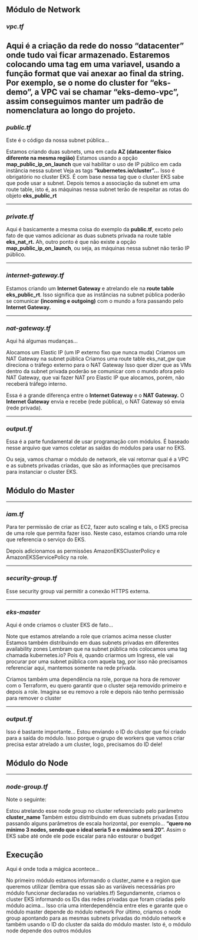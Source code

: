 ## Módulo de Network

### *vpc.tf* ####
Aqui é a criação da rede do nosso “datacenter” onde tudo vai ficar armazenado. 
Estaremos colocando uma tag em uma variavel, usando a função format que vai anexar ao final da string. 
    Por exemplo, se o nome do cluster for **“eks-demo”**, a VPC vai se chamar **“eks-demo-vpc”**, assim conseguimos manter um padrão de nomenclatura ao longo do projeto.
---
### *public.tf*
Este é o código da nossa subnet pública…

Estamos criando duas subnets, uma em cada **AZ (datacenter físico diferente na mesma região)**
Estamos usando a opção **map_public_ip_on_launch** que vai habilitar o uso de IP público em cada instância nessa subnet
Veja as tags **“kubernetes.io/cluster”…** Isso é obrigatório no cluster EKS. 
    É com base nessa tag que o cluster EKS sabe que pode usar a subnet.
Depois temos a associação da subnet em uma route table, isto é, as máquinas nessa subnet terão de respeitar as rotas do objeto **eks_public_rt**

---
### *private.tf*

Aqui é basicamente a mesma coisa do exemplo da **public.tf**, exceto pelo fato de que vamos adicionar as duas subnets privada na route table **eks_nat_rt.**
Ah, outro ponto é que não existe a opção **map_public_ip_on_launch**, ou seja, as máquinas nessa subnet não terão IP público.

---
### *internet-gateway.tf* ###
Estamos criando um **Internet Gateway** e atrelando ele na **route table eks_public_rt**. 
Isso significa que as instâncias na subnet pública poderão se comunicar **(incoming e outgoing)** com o mundo a fora passando pelo **Internet Gateway.**

---
### *nat-gateway.tf*
Aqui há algumas mudanças…

Alocamos um Elastic IP (um IP externo fixo que nunca muda)
Criamos um NAT Gateway na subnet pública
Criamos uma route table eks_nat_gw que direciona o tráfego externo para o NAT Gateway
Isso quer dizer que as VMs dentro da subnet privada poderão se comunicar com o mundo afora pelo NAT Gateway, que vai fazer NAT pro Elastic IP que alocamos, porém, não receberá tráfego interno.

Essa é a grande diferença entre o **Internet Gateway** e o **NAT Gateway.** O **Internet Gateway** envia e recebe (rede pública), o NAT Gateway só envia (rede privada).

---
### *output.tf*
Essa é a parte fundamental de usar programação com módulos. 
É baseado nesse arquivo que vamos coletar as saídas do módulos para usar no EKS.

Ou seja, vamos chamar o módulo de network, ele vai retornar qual é a VPC e as subnets privadas criadas, que são as informações que precisamos para instanciar o cluster EKS.


## Módulo do Master

---
### *iam.tf*
Para ter permissão de criar as EC2, fazer auto scaling e tals, o EKS precisa de uma role que permita fazer isso. 
Neste caso, estamos criando uma role que referencia o serviço do EKS.

Depois adicionamos as permissões AmazonEKSClusterPolicy e AmazonEKSServicePolicy na role.

---
### *security-group.tf*
Esse security group vai permitir a conexão HTTPS externa.

---
### *eks-master*
Aqui é onde criamos o cluster EKS de fato…

Note que estamos atrelando a role que criamos acima nesse cluster
Estamos também distribuindo em duas subnets privadas em diferentes availability zones
Lembram que na subnet pública nós colocamos uma tag chamada kubernetes.io? Pois é, quando criarmos um Ingress, ele vai procurar por uma subnet pública com aquela tag, por isso não precisamos referenciar aqui, mantemos somente na rede privada.

Criamos também uma dependência na role, porque na hora de remover com o Terraform, eu quero garantir que o cluster seja removido primeiro e depois a role. 
Imagina se eu removo a role e depois não tenho permissão para remover o cluster

---
### *output.tf*
Isso é bastante importante… Estou enviando o ID do cluster que foi criado para a saída do módulo. 
Isso porque o grupo de workers que vamos criar precisa estar atrelado a um cluster, logo, precisamos do ID dele!

## Módulo do Node

---
### *node-group.tf*
Note o seguinte:

Estou atrelando esse node group no cluster referenciado pelo parâmetro **cluster_name**
Também estou distribuindo em duas subnets privadas
Estou passando alguns parâmetros de escala horizontal, por exemplo… **“quero no mínimo 3 nodes, sendo que o ideal seria 5 e o máximo será 20”.** 
Assim o EKS sabe até onde ele pode escalar para não estourar o budget


## Execução

Aqui é onde toda a mágica acontece…

No primeiro módulo estamos informando o cluster_name e a region que queremos utilizar (lembra que essas são as variáveis necessárias pro módulo funcionar declaradas no variables.tf)
Segundamente, criamos o cluster EKS informando os IDs das redes privadas que foram criadas pelo módulo acima… Isso cria uma interdependência entre eles e garante que o módulo master depende do módulo network
Por último, criamos o node group apontando para as mesmas subnets privadas do módulo network e também usando o ID do cluster da saída do módulo master. Isto é, o módulo node depende dos outros módulos
